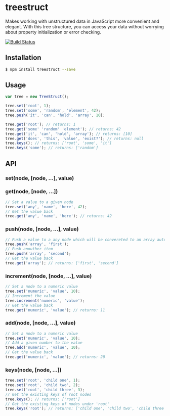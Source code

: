 # treestruct
Makes working with unstructured data in JavaScript more convenient and elegant. 
With this tree structure, you can access your data without worrying about property initialization or error checking. 

[![Build Status](https://travis-ci.org/picco/treestruct.svg?branch=master)](https://travis-ci.org/picco/treestruct)

## Installation
```bash
$ npm install treestruct --save
```

## Usage
```javascript
var tree = new TreeStruct();

tree.set('root', 1);
tree.set('some', 'random', 'element', 42);
tree.push('it', 'can', 'hold', 'array', 10);

tree.get('root'); // returns: 1
tree.get('some' 'random' 'element'); // returns: 42
tree.get('it', 'can', 'hold', 'array'); // returns: [10]
tree.get('does', 'this', 'value', 'exist?'); // returns: null
tree.keys(); // returns: ['root', 'some', 'it']
tree.keys('some'); // returns: ['random']

```
## API

### set(node, [node, ...], value)
### get(node, [node, ...])
```javascript
// Set a value to a given node
tree.set('any', 'name', 'here', 42);
// Get the value back
tree.get('any', 'name', 'here'); // returns: 42
```
### push(node, [node, ...], value)
```javascript
// Push a value to a any node which will be convereted to an array automatically.
tree.push('array', 'first');
// Push anouther item
tree.push('array', 'second');
// Get the value back
tree.get('array'); // returns: ['first', 'second']
```
### increment(node, [node, ...], value)
```javascript
// Set a node to a numeric value
tree.set('numeric', 'value', 10);
// Increment the value
tree.increment('numeric', 'value');
// Get the value back
tree.get('numeric', 'value'); // returns: 11
```
### add(node, [node, ...], value)
```javascript
// Set a node to a numeric value
tree.set('numeric', 'value', 10);
// Add a given number to the value
tree.add('numeric', 'value', 10);
// Get the value back
tree.get('numeric', 'value'); // returns: 20
```
### keys(node, [node, ...])
```javascript
tree.set('root', 'child one', 1);
tree.set('root', 'child two', 2);
tree.set('root', 'child three', 3);
// Get the existing keys of root nodes
tree.keys(); // returns: ['root']
// Get the existing keys of nodes under 'root'
tree.keys('root'); // returns: ['child one', 'child two', 'child three']
```
